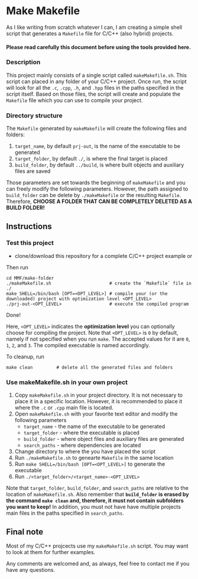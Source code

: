 # Make Makefile
As I like writing from scratch whatever I can, I am creating a simple shell script that generates a `Makefile` file for C/C++ (also hybrid) projects.

#### Please read carefully this document before using the tools provided here.

### Description
This project mainly consists of a single script called `makeMakefile.sh`. This script can placed in any folder of your C/C++ project. Once run, the script will look for all the `.c`, `.cpp`, `.h`, and `.hpp` files in the paths specified in the script itself. Based on those files, the script will create and populate the `Makefile` file which you can use to compile your project.

### Directory structure
The `Makefile` generated by `makeMakefile` will create the following files and folders:

1. `target_name`, by default `prj-out`, is the name of the executable to be generated
2. `target_folder`, by default `./`, is where the final target is placed
3. `build_folder`, by default `../build`, is where built objects and auxiliary files are saved

Those parameters are set towards the beginning of `makeMakefile` and you can freely modify the following parameters. However, the path assigned to `build_folder` can be delete by `./makeMakefile` or the resulting `Makefile`. Therefore, **CHOOSE A FOLDER THAT CAN BE COMPLETELY DELETED AS A BUILD FOLDER!**

## Instructions
### Test this project

* clone/download this repository for a complete C/C++ project example or

Then run

```
cd MMF/make-folder
./makeMakefile.sh                      # create the `Makefile` file in ./
make SHELL=/bin/bash [OPT=<OPT_LEVEL>] # compile your (or the downloaded) project with optimization level <OPT_LEVEL>
./prj-out-<OPT_LEVEL>                  # execute the compiled program
```
Done!

Here, `<OPT_LEVEL>` indicates the **optimization level** you can optionally choose for compiling the project. Note that `<OPT_LEVEL>` is `0` by default, namely if not specified when you run `make`. The accepted values for it are `0`, `1`, `2`, and `3`. The compiled executable is named accordingly.

To cleanup, run

```
make clean         # delete all the generated files and folders
```

### Use makeMakefile.sh in your own project

1. Copy `makeMakefile.sh` in your project directory. It is not necessary to place it in a specific location. However, it is recommended to place it where the `.c` or `.cpp` main file is located.
2. Open `makeMakefile.sh` with your favorite text editor and modify the following parameters
	- `target_name` - the name of the executable to be generated
	- `target_folder` - where the executable is placed
	- `build_folder` - where object files and auxiliary files are generated
	- `search_paths` - where dependencies are located
3. Change directory to where the you have placed the script
4. Run `./makeMakefile.sh` to genearte `Makefile` in the same location
5. Run `make SHELL=/bin/bash [OPT=<OPT_LEVEL>]` to generate the executable
6. Run `./<target_folder>/<target_name>-<OPT_LEVEL>`

Note that `target_folder`, `build_folder`, and `search_paths` are relative to the location of `makeMakefile.sh`. Also remember that **`build_folder` is erased by the command `make clean` and, therefore, it must not contain subfolders you want to keep!** In addition, you must not have have multiple projects main files in the paths specified in `search_paths`.

## Final note
Most of my C/C++ projcects use my `makeMakefile.sh` script. You may want to look at them for further examples.

Any comments are welcomed and, as always, feel free to contact me if you have any questions.